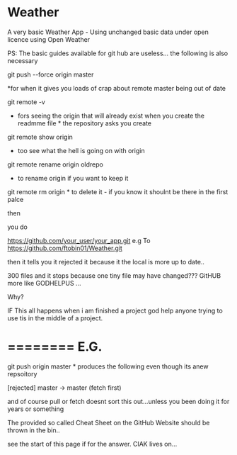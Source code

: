 # Weather
A very basic Weather App - Using unchanged basic data under open licence using Open Weather




PS:
The basic guides available for git hub are useless...
the following is also necessary


git push --force  origin master 

*for when it gives you loads of crap about remote master being out of date

git remote -v 

* fors seeing the origin that will already exist when you create the readmme file
                                  * the repository asks you create

git remote show origin           

* too see what the hell is going on with origin

git remote rename origin oldrepo 
* to rename origin if you want to keep it 


git remote rm origin              * to delete it - if you know it shoulnt be there in the first palce

then 

you  do

https://github.com/your_user/your_app.git
e.g
To https://github.com/ftobin01/Weather.git                               
                                      

then it tells you it rejected it  because it  the local is more up to date..

300 files and it stops because one tiny file may have changed???
GitHUB more like GODHELPUS ...

Why?

IF This all happens when i am finished a project god help anyone trying to use tis in the middle of a project.

========
E.G.
========

git push  origin master * produces the following even though    its anew repsoitory


 [rejected]        master -> master (fetch first)
 
 
and of course pull or fetch doesnt sort this out...unless
you been doing it for years or something


The provided so called Cheat Sheet on the GitHub Website should be thrown in the bin..


see the  start of this page if for the answer.
CIAK lives on...
